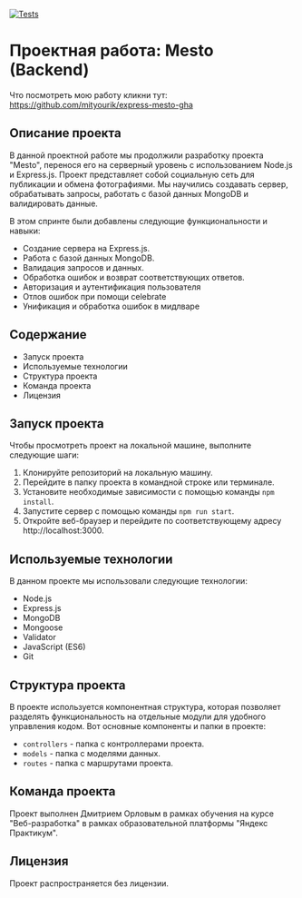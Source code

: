 [![Tests](../../actions/workflows/tests-14-sprint.yml/badge.svg)](../../actions/workflows/tests-14-sprint.yml)
# Проектная работа: Mesto (Backend)

Что посмотреть мою работу кликни тут: https://github.com/mityourik/express-mesto-gha

## Описание проекта

В данной проектной работе мы продолжили разработку проекта "Mesto", перенося его на серверный уровень с использованием Node.js и Express.js. Проект представляет собой социальную сеть для публикации и обмена фотографиями. Мы научились создавать сервер, обрабатывать запросы, работать с базой данных MongoDB и валидировать данные.

В этом спринте были добавлены следующие функциональности и навыки:

- Создание сервера на Express.js.
- Работа с базой данных MongoDB.
- Валидация запросов и данных.
- Обработка ошибок и возврат соответствующих ответов.
- Авторизация и аутентификация пользователя
- Отлов ошибок при помощи celebrate
- Унификация и обработка ошибок в мидлваре

## Содержание

- Запуск проекта
- Используемые технологии
- Структура проекта
- Команда проекта
- Лицензия

## Запуск проекта

Чтобы просмотреть проект на локальной машине, выполните следующие шаги:

1. Клонируйте репозиторий на локальную машину.
2. Перейдите в папку проекта в командной строке или терминале.
3. Установите необходимые зависимости с помощью команды `npm install`.
4. Запустите сервер с помощью команды `npm run start`.
5. Откройте веб-браузер и перейдите по соответствующему адресу http://localhost:3000.

## Используемые технологии

В данном проекте мы использовали следующие технологии:

- Node.js
- Express.js
- MongoDB
- Mongoose
- Validator
- JavaScript (ES6)
- Git

## Структура проекта

В проекте используется компонентная структура, которая позволяет разделять функциональность на отдельные модули для удобного управления кодом. Вот основные компоненты и папки в проекте:

- `controllers` - папка с контроллерами проекта.
- `models` - папка с моделями данных.
- `routes` - папка с маршрутами проекта.

## Команда проекта

Проект выполнен Дмитрием Орловым в рамках обучения на курсе "Веб-разработка" в рамках образовательной платформы "Яндекс Практикум".

## Лицензия

Проект распространяется без лицензии.
